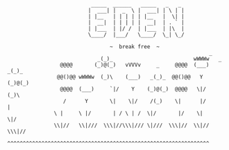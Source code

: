             
                               _____  ______   _____   _   _ 
                              |  ___| |  _  \ |  ___| | \ | |
                              | |__   | | | | | |__   |  \| |
                              |  __|  | | | | |  __|  | . ` |
                              | |___  | |/ /  | |___  | |\  |
                              \____/  |___/   \____/  \_| \_/
                                             
                                     ~  break free  ~       
                                                                     _
                                 _(_)_                          wWWWw   _
                     @@@@       (_)@(_)   vVVVv     _     @@@@  (___) _(_)_
                    @@()@@ wWWWw  (_)\    (___)   _(_)_  @@()@@   Y  (_)@(_)
                     @@@@  (___)     `|/    Y    (_)@(_)  @@@@   \|/   (_)\
                      /      Y       \|    \|/    /(_)    \|      |/      |
                   \ |     \ |/       | / \ | /  \|/       |/    \|      \|/
                   \\|//   \\|///  \\\|//\\\|/// \|///  \\\|//  \\|//  \\\|// 
               ^^^^^^^^^^^^^^^^^^^^^^^^^^^^^^^^^^^^^^^^^^^^^^^^^^^^^^^^^^^^^^^^^
          
          
